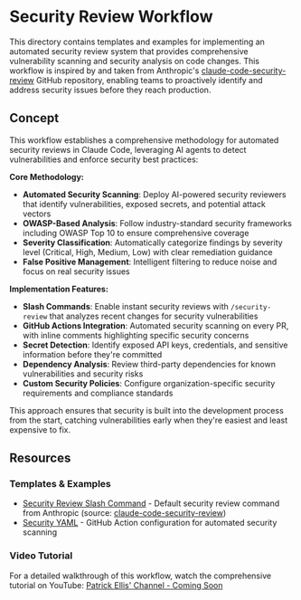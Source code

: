 # Security Review Workflow

This directory contains templates and examples for implementing an automated security review system that provides comprehensive vulnerability scanning and security analysis on code changes. This workflow is inspired by and taken from Anthropic's [claude-code-security-review](https://github.com/anthropics/claude-code-security-review) GitHub repository, enabling teams to proactively identify and address security issues before they reach production.

## Concept

This workflow establishes a comprehensive methodology for automated security reviews in Claude Code, leveraging AI agents to detect vulnerabilities and enforce security best practices:

**Core Methodology:**
- **Automated Security Scanning**: Deploy AI-powered security reviewers that identify vulnerabilities, exposed secrets, and potential attack vectors
- **OWASP-Based Analysis**: Follow industry-standard security frameworks including OWASP Top 10 to ensure comprehensive coverage
- **Severity Classification**: Automatically categorize findings by severity level (Critical, High, Medium, Low) with clear remediation guidance
- **False Positive Management**: Intelligent filtering to reduce noise and focus on real security issues

**Implementation Features:**
- **Slash Commands**: Enable instant security reviews with `/security-review` that analyzes recent changes for security vulnerabilities
- **GitHub Actions Integration**: Automated security scanning on every PR, with inline comments highlighting specific security concerns
- **Secret Detection**: Identify exposed API keys, credentials, and sensitive information before they're committed
- **Dependency Analysis**: Review third-party dependencies for known vulnerabilities and security risks
- **Custom Security Policies**: Configure organization-specific security requirements and compliance standards

This approach ensures that security is built into the development process from the start, catching vulnerabilities early when they're easiest and least expensive to fix.

## Resources

### Templates & Examples
- [Security Review Slash Command](./security-review-slash-command.md) - Default security review command from Anthropic (source: [claude-code-security-review](https://github.com/anthropics/claude-code-security-review))
- [Security YAML](./security.yml) - GitHub Action configuration for automated security scanning

### Video Tutorial
For a detailed walkthrough of this workflow, watch the comprehensive tutorial on YouTube: [Patrick Ellis' Channel - Coming Soon](https://www.youtube.com/@PatrickOakleyEllis)
